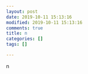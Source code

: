 ```yaml
---
layout: post
date: 2019-10-11 15:13:16
modified: 2019-10-11 15:13:16
comments: true
title: n
categories: []
tags: []

---
```

n